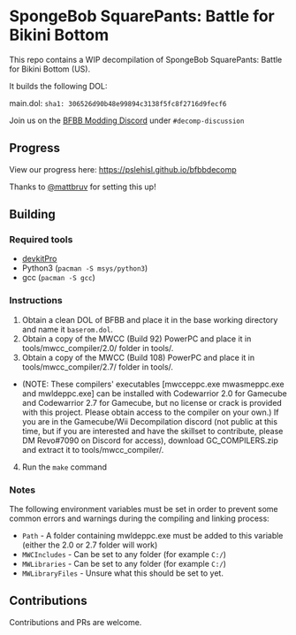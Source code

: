 # SpongeBob SquarePants: Battle for Bikini Bottom

This repo contains a WIP decompilation of SpongeBob SquarePants: Battle for Bikini Bottom (US).

It builds the following DOL:

main.dol: `sha1: 306526d90b48e99894c3138f5fc8f2716d9fecf6`

Join us on the [BFBB Modding Discord](https://discord.gg/Dvu2UAS) under `#decomp-discussion`

## Progress

View our progress here: https://pslehisl.github.io/bfbbdecomp

Thanks to [@mattbruv](https://github.com/mattbruv) for setting this up!

## Building

### Required tools

* [devkitPro](https://devkitpro.org/wiki/Getting_Started)
* Python3 (`pacman -S msys/python3`)
* gcc (`pacman -S gcc`)

### Instructions

1. Obtain a clean DOL of BFBB and place it in the base working directory and name it `baserom.dol`.
2. Obtain a copy of the MWCC (Build 92) PowerPC and place it in tools/mwcc_compiler/2.0/ folder in tools/.
3. Obtain a copy of the MWCC (Build 108) PowerPC and place it in tools/mwcc_compiler/2.7/ folder in tools/.
* (NOTE: These compilers' executables [mwcceppc.exe mwasmeppc.exe and mwldeppc.exe] can be installed with Codewarrior 2.0 for Gamecube and Codewarrior 2.7 for Gamecube, but no license or crack is provided with this project. Please obtain access to the compiler on your own.) If you are in the Gamecube/Wii Decompilation discord (not public at this time, but if you are interested and have the skillset to contribute, please DM Revo#7090 on Discord for access), download GC_COMPILERS.zip and extract it to tools/mwcc_compiler/.
4. Run the `make` command

### Notes

The following environment variables must be set in order to prevent some common errors and warnings during the compiling and linking process:

* `Path` - A folder containing mwldeppc.exe must be added to this variable (either the 2.0 or 2.7 folder will work)
* `MWCIncludes` - Can be set to any folder (for example `C:/`)
* `MWLibraries` - Can be set to any folder (for example `C:/`)
* `MWLibraryFiles` - Unsure what this should be set to yet.

## Contributions

Contributions and PRs are welcome.
